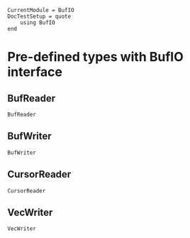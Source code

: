 ```@meta
CurrentModule = BufIO
DocTestSetup = quote
    using BufIO
end
```

# Pre-defined types with BufIO interface

## BufReader
```@docs; canonical=false
BufReader
```

## BufWriter
```@docs; canonical=false
BufWriter
```

## CursorReader
```@docs; canonical=false
CursorReader
```

## VecWriter
```@docs; canonical=false
VecWriter
```
